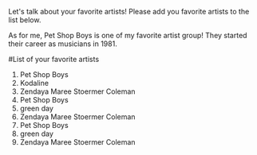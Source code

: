 Let's talk about your favorite artists! Please add you favorite artists to the list below.

As for me, Pet Shop Boys is one of my favorite artist group! They started their career as musicians in 1981.

#List of your favorite artists
1. Pet Shop Boys
2. Kodaline
3. Zendaya Maree Stoermer Coleman
4. Pet Shop Boys
5. green day
6. Zendaya Maree Stoermer Coleman
7. Pet Shop Boys
8. green day
9. Zendaya Maree Stoermer Coleman
